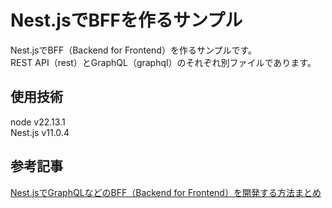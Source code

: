 # Nest.jsでBFFを作るサンプル  
Nest.jsでBFF（Backend for Frontend）を作るサンプルです。  
REST API（rest）とGraphQL（graphql）のそれぞれ別ファイルであります。  
  
## 使用技術  
node v22.13.1  
Nest.js v11.0.4  
  
## 参考記事  
[Nest.jsでGraphQLなどのBFF（Backend for Frontend）を開発する方法まとめ](https://tomoyuki65.com/how-to-use-nestjs)  
